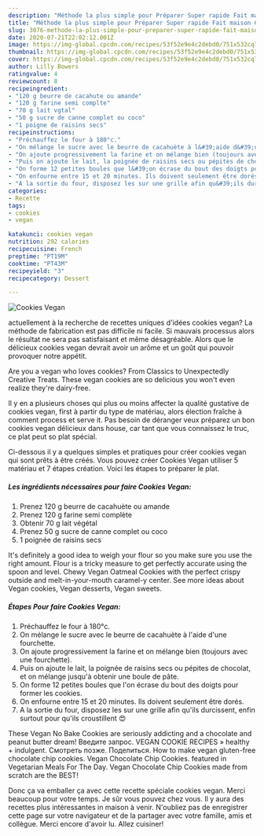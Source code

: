 ```yaml
---
description: "Méthode la plus simple pour Préparer Super rapide Fait maison Cookies Vegan"
title: "Méthode la plus simple pour Préparer Super rapide Fait maison Cookies Vegan"
slug: 3076-methode-la-plus-simple-pour-preparer-super-rapide-fait-maison-cookies-vegan
date: 2020-07-21T22:02:12.001Z
image: https://img-global.cpcdn.com/recipes/53f52e9e4c2debd0/751x532cq70/cookies-vegan-photo-principale-de-la-recette.jpg
thumbnail: https://img-global.cpcdn.com/recipes/53f52e9e4c2debd0/751x532cq70/cookies-vegan-photo-principale-de-la-recette.jpg
cover: https://img-global.cpcdn.com/recipes/53f52e9e4c2debd0/751x532cq70/cookies-vegan-photo-principale-de-la-recette.jpg
author: Lilly Bowers
ratingvalue: 4
reviewcount: 8
recipeingredient:
- "120 g beurre de cacahute ou amande"
- "120 g farine semi complte"
- "70 g lait vgtal"
- "50 g sucre de canne complet ou coco"
- "1 poigne de raisins secs"
recipeinstructions:
- "Préchauffez le four à 180°c."
- "On mélange le sucre avec le beurre de cacahuète à l&#39;aide d&#39;une fourchette."
- "On ajoute progressivement la farine et on mélange bien (toujours avec une fourchette)."
- "Puis on ajoute le lait, la poignée de raisins secs ou pépites de chocolat, et on mélange jusqu&#39;à obtenir une boule de pâte."
- "On forme 12 petites boules que l&#39;on écrase du bout des doigts pour former les cookies."
- "On enfourne entre 15 et 20 minutes. Ils doivent seulement être dorés."
- "A la sortie du four, disposez les sur une grille afin qu&#39;ils durcissent, enfin surtout pour qu&#39;ils croustillent 😍"
categories:
- Recette
tags:
- cookies
- vegan

katakunci: cookies vegan 
nutrition: 292 calories
recipecuisine: French
preptime: "PT19M"
cooktime: "PT43M"
recipeyield: "3"
recipecategory: Dessert

---
```



![Cookies Vegan](https://img-global.cpcdn.com/recipes/53f52e9e4c2debd0/751x532cq70/cookies-vegan-photo-principale-de-la-recette.jpg)

actuellement à la recherche de recettes uniques d'idées cookies vegan? La méthode de fabrication est pas difficile ni facile. Si mauvais processus alors le résultat ne sera pas satisfaisant et même désagréable. Alors que le délicieux cookies vegan devrait avoir un arôme et un goût qui pouvoir provoquer notre appétit.

Are you a vegan who loves cookies? From Classics to Unexpectedly Creative Treats. These vegan cookies are so delicious you won&#39;t even realize they&#39;re dairy-free.

Il y en a plusieurs choses qui plus ou moins affecter la qualité gustative de cookies vegan, first à partir du type de matériau, alors élection fraîche à comment process et serve it. Pas besoin de déranger veux préparez un bon cookies vegan délicieux dans house, car tant que vous connaissez le truc, ce plat peut so plat spécial.


Ci-dessous il y a quelques simples et pratiques pour créer cookies vegan qui sont prêts à être créés. Vous pouvez créer Cookies Vegan utiliser 5 matériau et 7 étapes création. Voici les étapes to préparer le plat.

<!--inarticleads1-->

##### Les ingrédients nécessaires pour faire Cookies Vegan:

1. Prenez 120 g beurre de cacahuète ou amande
1. Prenez 120 g farine semi complète
1. Obtenir 70 g lait végétal
1. Prenez 50 g sucre de canne complet ou coco
1.  1 poignée de raisins secs


It&#39;s definitely a good idea to weigh your flour so you make sure you use the right amount. Flour is a tricky measure to get perfectly accurate using the spoon and level. Chewy Vegan Oatmeal Cookies with the perfect crispy outside and melt-in-your-mouth caramel-y center. See more ideas about Vegan cookies, Vegan desserts, Vegan sweets. 

<!--inarticleads2-->

##### Étapes Pour faire Cookies Vegan:

1. Préchauffez le four à 180°c.
1. On mélange le sucre avec le beurre de cacahuète à l&#39;aide d&#39;une fourchette.
1. On ajoute progressivement la farine et on mélange bien (toujours avec une fourchette).
1. Puis on ajoute le lait, la poignée de raisins secs ou pépites de chocolat, et on mélange jusqu&#39;à obtenir une boule de pâte.
1. On forme 12 petites boules que l&#39;on écrase du bout des doigts pour former les cookies.
1. On enfourne entre 15 et 20 minutes. Ils doivent seulement être dorés.
1. A la sortie du four, disposez les sur une grille afin qu&#39;ils durcissent, enfin surtout pour qu&#39;ils croustillent 😍


These Vegan No Bake Cookies are seriously addicting and a chocolate and peanut butter dream! Введите запрос. VEGAN COOKIE RECIPES » healthy + indulgent. Смотреть позже. Поделиться. How to make vegan gluten-free chocolate chip cookies. Vegan Chocolate Chip Cookies. featured in Vegetarian Meals For The Day. Vegan Chocolate Chip Cookies made from scratch are the BEST! 


Donc ça va emballer ça avec cette recette spéciale cookies vegan. Merci beaucoup pour votre temps. Je sûr vous pouvez chez vous. Il y aura des recettes plus  intéressantes in maison à venir. N'oubliez pas de enregistrer cette page sur votre navigateur et de la partager avec votre famille, amis et collègue. Merci encore d'avoir lu. Allez cuisiner!
